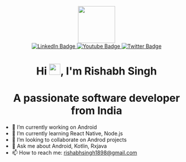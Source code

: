 
<!--
**rishabhsingh1898/rishabhsingh1898** is a ✨ _special_ ✨ repository because its `README.md` (this file) appears on your GitHub profile.

Here are some ideas to get you started:

- 🔭 I’m currently working on ...
- 🌱 I’m currently learning ...
- 👯 I’m looking to collaborate on ...
- 🤔 I’m looking for help with ...
- 💬 Ask me about ...
- 📫 How to reach me: ...
- 😄 Pronouns: ...
- ⚡ Fun fact: ...
-->
<div id="header" align="center">
  <img src="https://media.giphy.com/media/M9gbBd9nbDrOTu1Mqx/giphy.gif" width="100"/>
</div>

<div id="badges" align="center">
  <a href="your-linkedin-URL">
    <img src="https://img.shields.io/badge/LinkedIn-blue?style=for-the-badge&logo=linkedin&logoColor=white" alt="LinkedIn Badge"/>
  </a>
  <a href="your-youtube-URL">
    <img src="https://img.shields.io/badge/GeeksForGeek-green?style=for-the-badge&logo=youtube&logoColor=white" alt="Youtube Badge"/>
  </a>
  <a href="your-twitter-URL">
    <img src="https://img.shields.io/badge/LeetCode-brown?style=for-the-badge&logo=leetcode&logoColor=white" alt="Twitter Badge"/>
  </a>
</div>

<h1 align="center">
  Hi
  <img src="https://media.giphy.com/media/hvRJCLFzcasrR4ia7z/giphy.gif" width="30px"/>, I'm Rishabh Singh
</h1>


<h1 align="center">
  A passionate software developer from India
</h1>

- 🔭 I’m currently working on Android
- 🌱 I’m currently learning React Native, Node.js
- 👯 I’m looking to collaborate on Androd projects
- 💬 Ask me about Android, Kotlin, Rxjava
- 📫 How to reach me: rishabhsingh1898@gmail.com
